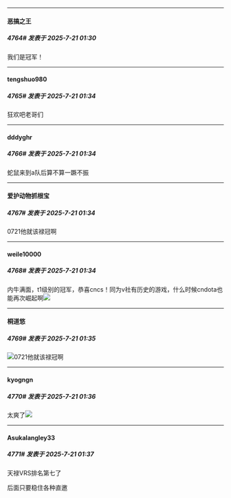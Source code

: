 ﻿
*****

####  恶搞之王  
##### 4764#       发表于 2025-7-21 01:30

我们是冠军！

*****

####  tengshuo980  
##### 4765#       发表于 2025-7-21 01:34

狂欢吧老哥们

*****

####  dddyghr  
##### 4766#       发表于 2025-7-21 01:34

蛇鼠来到a队后算不算一蹶不振

*****

####  爱护动物抓根宝  
##### 4767#       发表于 2025-7-21 01:34

0721他就该禄冠啊

*****

####  weile10000  
##### 4768#       发表于 2025-7-21 01:34

内牛满面，t1级别的冠军，恭喜cncs！同为v社有历史的游戏，什么时候cndota也能再次崛起啊<img src="https://static.stage1st.com/image/smiley/face2017/062.gif" referrerpolicy="no-referrer">

*****

####  桐道悠  
##### 4769#       发表于 2025-7-21 01:35

<img src="https://static.stage1st.com/image/smiley/face2017/056.gif" referrerpolicy="no-referrer">0721他就该禄冠啊


*****

####  kyogngn  
##### 4770#       发表于 2025-7-21 01:36

太爽了<img src="https://static.stage1st.com/image/smiley/face2017/018.png" referrerpolicy="no-referrer">

*****

####  Asukalangley33  
##### 4771#       发表于 2025-7-21 01:37

天禄VRS排名第七了

后面只要稳住各种直邀

